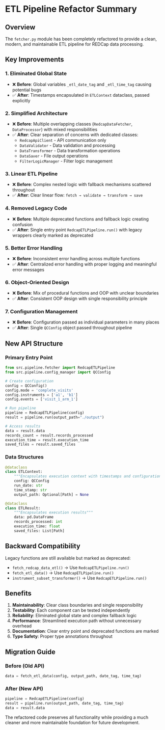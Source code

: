 # ETL Pipeline Refactor Summary

## Overview
The `fetcher.py` module has been completely refactored to provide a clean, modern, and maintainable ETL pipeline for REDCap data processing.

## Key Improvements

### 1. **Eliminated Global State**
- ❌ **Before**: Global variables `_etl_date_tag` and `_etl_time_tag` causing potential bugs
- ✅ **After**: Timestamps encapsulated in `ETLContext` dataclass, passed explicitly

### 2. **Simplified Architecture**
- ❌ **Before**: Multiple overlapping classes (`RedcapDataFetcher`, `DataProcessor`) with mixed responsibilities
- ✅ **After**: Clear separation of concerns with dedicated classes:
  - `RedcapApiClient` - API communication only
  - `DataValidator` - Data validation and processing
  - `DataTransformer` - Data transformation operations
  - `DataSaver` - File output operations
  - `FilterLogicManager` - Filter logic management

### 3. **Linear ETL Pipeline**
- ❌ **Before**: Complex nested logic with fallback mechanisms scattered throughout
- ✅ **After**: Clear linear flow: `fetch → validate → transform → save`

### 4. **Removed Legacy Code**
- ❌ **Before**: Multiple deprecated functions and fallback logic creating confusion
- ✅ **After**: Single entry point `RedcapETLPipeline.run()` with legacy wrappers clearly marked as deprecated

### 5. **Better Error Handling**
- ❌ **Before**: Inconsistent error handling across multiple functions
- ✅ **After**: Centralized error handling with proper logging and meaningful error messages

### 6. **Object-Oriented Design**
- ❌ **Before**: Mix of procedural functions and OOP with unclear boundaries
- ✅ **After**: Consistent OOP design with single responsibility principle

### 7. **Configuration Management**
- ❌ **Before**: Configuration passed as individual parameters in many places
- ✅ **After**: Single `QCConfig` object passed throughout pipeline

## New API Structure

### Primary Entry Point
```python
from src.pipeline.fetcher import RedcapETLPipeline
from src.pipeline.config_manager import QCConfig

# Create configuration
config = QCConfig()
config.mode = 'complete_visits'
config.instruments = ['a1', 'b1']
config.events = ['visit_1_arm_1']

# Run pipeline
pipeline = RedcapETLPipeline(config)
result = pipeline.run(output_path="./output")

# Access results
data = result.data
records_count = result.records_processed
execution_time = result.execution_time
saved_files = result.saved_files
```

### Data Structures
```python
@dataclass
class ETLContext:
    """Encapsulates execution context with timestamps and configuration"""
    config: QCConfig
    run_date: str
    time_stamp: str
    output_path: Optional[Path] = None

@dataclass
class ETLResult:
    """Encapsulates execution results"""
    data: pd.DataFrame
    records_processed: int
    execution_time: float
    saved_files: List[Path]
```

## Backward Compatibility

Legacy functions are still available but marked as deprecated:
- `fetch_redcap_data_etl()` → Use `RedcapETLPipeline.run()`
- `fetch_etl_data()` → Use `RedcapETLPipeline.run()`
- `instrument_subset_transformer()` → Use `RedcapETLPipeline.run()`

## Benefits

1. **Maintainability**: Clear class boundaries and single responsibility
2. **Testability**: Each component can be tested independently
3. **Reliability**: Eliminated global state and complex fallback logic
4. **Performance**: Streamlined execution path without unnecessary overhead
5. **Documentation**: Clear entry point and deprecated functions are marked
6. **Type Safety**: Proper type annotations throughout

## Migration Guide

### Before (Old API)
```python
data = fetch_etl_data(config, output_path, date_tag, time_tag)
```

### After (New API)
```python
pipeline = RedcapETLPipeline(config)
result = pipeline.run(output_path, date_tag, time_tag)
data = result.data
```

The refactored code preserves all functionality while providing a much cleaner and more maintainable foundation for future development.
